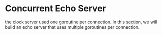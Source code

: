 # Concurrent Echo Server
the clock server used one goroutine per connection. In this section,
we will build an echo server that uses multiple goroutines per connection.
